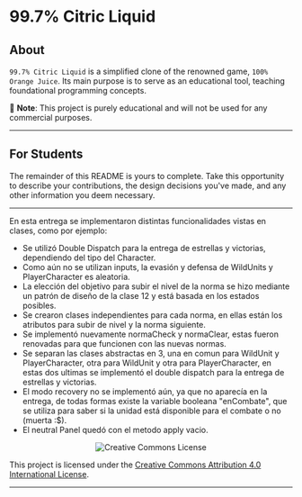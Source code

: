 # 99.7% Citric Liquid

## About

`99.7% Citric Liquid` is a simplified clone of the renowned game, `100% Orange Juice`. Its main
purpose is to serve as an educational tool, teaching foundational programming concepts.

📢 **Note**: This project is purely educational and will not be used for any commercial purposes.

---

## For Students

The remainder of this README is yours to complete. Take this opportunity to describe your
contributions, the design decisions you've made, and any other information you deem necessary.

---
En esta entrega se implementaron distintas funcionalidades vistas en clases, como por ejemplo:
- Se utilizó Double Dispatch para la entrega de estrellas y victorias, dependiendo del tipo del Character.
- Como aún no se utilizan inputs, la evasión y defensa de WildUnits y PlayerCharacter es aleatoria.
- La elección del objetivo para subir el nivel de la norma se hizo mediante un patrón de diseño de la clase 12
y está basada en los estados posibles.
- Se crearon clases independientes para cada norma, en ellas están los atributos para subir de nivel y la norma siguiente.
- Se implementó nuevamente normaCheck y normaClear, estas fueron renovadas para que funcionen con las nuevas normas.
- Se separan las clases abstractas en 3, una en comun para WildUnit y PlayerCharacter, otra para WildUnit y otra para PlayerCharacter,
en estas dos ultimas se implementó el double dispatch para la entrega de estrellas y victorias.
- El modo recovery no se implementó aún, ya que no aparecía en la entrega, de todas formas existe la variable booleana "enCombate",
que se utiliza para saber si la unidad está disponible para el combate o no (muerta :$).
- El neutral Panel quedó con el metodo apply vacio.


<div style="text-align:center;">
    <img src="https://i.creativecommons.org/l/by/4.0/88x31.png" alt="Creative Commons License">
</div>

This project is licensed under the [Creative Commons Attribution 4.0 International License](http://creativecommons.org/licenses/by/4.0/).

---
